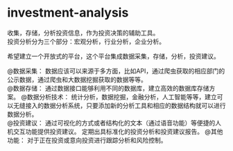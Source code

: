 # investment-analysis
收集，存储，分析投资信息，作为投资决策的辅助工具。   
投资分析分为三个部分：宏观分析，行业分析，企业分析。   

希望建立一个开放式的平台，这个平台集成数据采集，存储，分析，投资建议。

  @数据采集： 
       数据应该可以来源于多方面，比如API，通过爬虫获取的相应部门的公示数据，通过爬虫和大数据挖掘获取的数据等等。  
  @数据存储： 
       通过数据接口能够利用不同的数据库，建立高效的数据库存储方案。 
  @数据分析技术： 
       统计分析，数据挖掘，金融分析，人工智能等等，建立可以无缝接入的数据分析系统，只要添加新的分析工具和相应的数据结构就可以进行数据分析。   
  @投资建议： 
       通过可视化的方式或者结构化的文本（通过语音功能）等便捷的人机交互功能提供投资建议。 
       定期出具标准化的投资分析和投资建议报告。 
  @其他功能： 
       对于正在投资或意向投资进行跟踪分析和风险控制。 
